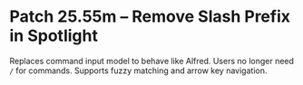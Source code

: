 # Patch 25.55m – Remove Slash Prefix in Spotlight

Replaces command input model to behave like Alfred. Users no longer need `/` for commands. Supports fuzzy matching and arrow key navigation.
